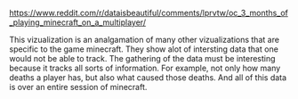 https://www.reddit.com/r/dataisbeautiful/comments/lprvtw/oc_3_months_of_playing_minecraft_on_a_multiplayer/


This vizualization is an analgamation of many other vizualizations that are specific to the game minecraft. They show alot of intersting data that one would not be able to track. The gathering of the data must be interesting because it tracks all sorts of information. For example, not only how many deaths a player has, but also what caused those deaths. And all of this data is over an entire session of minecraft.